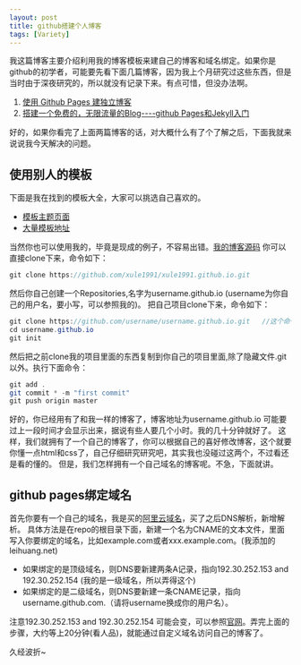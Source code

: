 ```yaml
---
layout: post
title: github搭建个人博客
tags: [Variety]
---
```


我这篇博客主要介绍利用我的博客模板来建自己的博客和域名绑定。如果你是github的初学者，可能要先看下面几篇博客，因为我上个月研究过这些东西，但是当时由于深夜研究的，所以就没有记录下来。有点可惜，但没办法啊。

1. [使用 Github Pages 建独立博客](http://www.aips.me/github-pages-build-blog.html)
2. [搭建一个免费的，无限流量的Blog----github Pages和Jekyll入门](http://www.ruanyifeng.com/blog/2012/08/blogging_with_jekyll.html)

好的，如果你看完了上面两篇博客的话，对大概什么有了个了解之后，下面我就来说说我今天解决的问题。
## 使用别人的模板
下面是我在找到的模板大全，大家可以挑选自己喜欢的。

- [模板主题页面](http://yuanyong.org/blog/collect-jekyll-theme.html)
- [大量模板地址](https://github.com/jekyll/jekyll/wiki/sites)

当然你也可以使用我的，毕竟是现成的例子，不容易出错。[我的博客源码](https://github.com/xule1991/xule1991.github.io)
你可以直接clone下来，命令如下：

```java
git clone https://github.com/xule1991/xule1991.github.io.git
```

然后你自己创建一个Repositories,名字为username.github.io (username为你自己的用户名，要小写，可以参照我的)。
把自己项目clone下来，命令如下：

```java
git clone https://github.com/username/username.github.io.git   //这个命令你创建你的项目后会有
cd username.github.io
git init
```

然后把之前clone我的项目里面的东西复制到你自己的项目里面,除了隐藏文件.git以外。执行下面命令：

```java
git add .
git commit * -m "first commit"
git push origin master
```

好的，你已经用有了和我一样的博客了，博客地址为username.github.io  可能要过上一段时间才会显示出来，据说有些人要几个小时。我的几十分钟就好了。
这样，我们就拥有了一个自己的博客了，你可以根据自己的喜好修改博客，这个就要你懂一点html和css了，自己仔细研究研究吧，其实我也没碰过这两个，不过看还是看的懂的。
但是，我们怎样拥有一个自己域名的博客呢。不急，下面就讲。

## github pages绑定域名
首先你要有一个自己的域名，我是买的[阿里云域名](http://www.net.cn/domain/?spm=0.0.0.0.Z09v5h)，买了之后DNS解析，新增解析。
具体方法是在repo的根目录下面，新建一个名为CNAME的文本文件，里面写入你要绑定的域名，比如example.com或者xxx.example.com。(我添加的leihuang.net)

- 如果绑定的是顶级域名，则DNS要新建两条A记录，指向192.30.252.153 and 192.30.252.154 (我的是一级域名，所以弄得这个)
- 如果绑定的是二级域名，则DNS要新建一条CNAME记录，指向username.github.com.（请将username换成你的用户名）。


注意192.30.252.153 and 192.30.252.154 可能会变，可以参照[官网](https://help.github.com/articles/setting-up-a-custom-domain-with-github-pages)。弄完上面的步骤，大约等上20分钟(看人品)，就能通过自定义域名访问自己的博客了。

久经波折~
